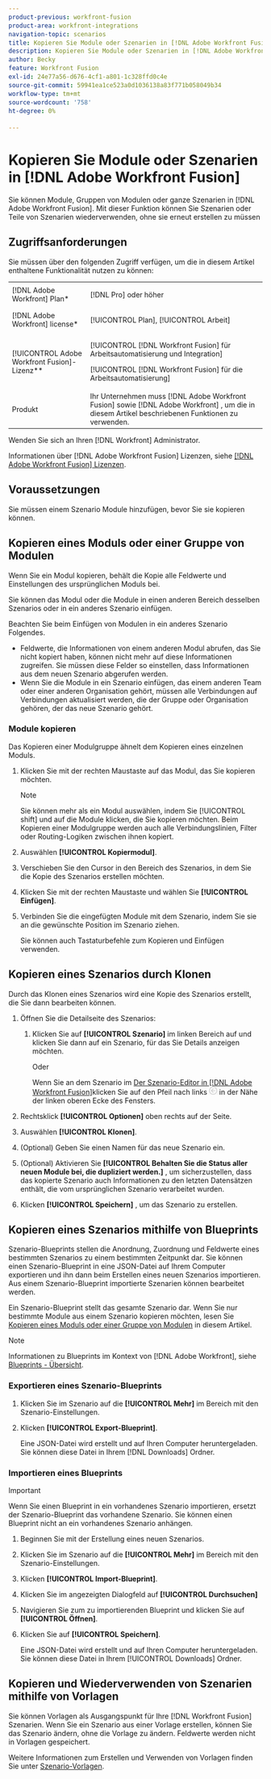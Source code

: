 ```yaml
---
product-previous: workfront-fusion
product-area: workfront-integrations
navigation-topic: scenarios
title: Kopieren Sie Module oder Szenarien in [!DNL Adobe Workfront Fusion]
description: Kopieren Sie Module oder Szenarien in [!DNL Adobe Workfront Fusion]
author: Becky
feature: Workfront Fusion
exl-id: 24e77a56-d676-4cf1-a801-1c328ffd0c4e
source-git-commit: 59941ea1ce523a0d1036138a83f771b058049b34
workflow-type: tm+mt
source-wordcount: '758'
ht-degree: 0%

---
```


# Kopieren Sie Module oder Szenarien in [!DNL Adobe Workfront Fusion]

Sie können Module, Gruppen von Modulen oder ganze Szenarien in [!DNL Adobe Workfront Fusion]. Mit dieser Funktion können Sie Szenarien oder Teile von Szenarien wiederverwenden, ohne sie erneut erstellen zu müssen

## Zugriffsanforderungen

Sie müssen über den folgenden Zugriff verfügen, um die in diesem Artikel enthaltene Funktionalität nutzen zu können:

<table style="table-layout:auto">  
 <col> 
 <col> 
 <tbody> 
  <tr> 
    <td role="rowheader">[!DNL Adobe Workfront] Plan*</td> 
   <td> <p>[!DNL Pro] oder höher</p> </td> 
  </tr> 
  <tr data-mc-conditions=""> 
   <td role="rowheader">[!DNL Adobe Workfront] license*</td> 
   <td> <p>[!UICONTROL Plan], [!UICONTROL Arbeit]</p> </td> 
  </tr> 
  <tr> 
   <td role="rowheader">[!UICONTROL Adobe Workfront Fusion]-Lizenz**</td> 
  <td> <p>[!UICONTROL [!DNL Workfront Fusion] für Arbeitsautomatisierung und Integration] </p><p>[!UICONTROL [!DNL Workfront Fusion] für die Arbeitsautomatisierung] </p>  </td>    </tr> 
  </tr> 
  <tr> 
   <td role="rowheader">Produkt</td> 
   <td>Ihr Unternehmen muss [!DNL Adobe Workfront Fusion] sowie [!DNL Adobe Workfront] , um die in diesem Artikel beschriebenen Funktionen zu verwenden.</td> 
  </tr>
 </tbody> 
</table>

Wenden Sie sich an Ihren [!DNL Workfront] Administrator.

Informationen über [!DNL Adobe Workfront Fusion] Lizenzen, siehe [[!DNL Adobe Workfront Fusion] Lizenzen](../../workfront-fusion/get-started/license-automation-vs-integration.md).

## Voraussetzungen

Sie müssen einem Szenario Module hinzufügen, bevor Sie sie kopieren können.

## Kopieren eines Moduls oder einer Gruppe von Modulen

Wenn Sie ein Modul kopieren, behält die Kopie alle Feldwerte und Einstellungen des ursprünglichen Moduls bei.

Sie können das Modul oder die Module in einen anderen Bereich desselben Szenarios oder in ein anderes Szenario einfügen.

Beachten Sie beim Einfügen von Modulen in ein anderes Szenario Folgendes.

<!--
  <li data-mc-conditions="QuicksilverOrClassic.Draft mode"> <p>If you paste the modules into another scenario, any fields that pull information from a module that you did not copy must be set to pull information from a module in the new scenario.</p> </li>
  -->

* Feldwerte, die Informationen von einem anderen Modul abrufen, das Sie nicht kopiert haben, können nicht mehr auf diese Informationen zugreifen. Sie müssen diese Felder so einstellen, dass Informationen aus dem neuen Szenario abgerufen werden.
* Wenn Sie die Module in ein Szenario einfügen, das einem anderen Team oder einer anderen Organisation gehört, müssen alle Verbindungen auf Verbindungen aktualisiert werden, die der Gruppe oder Organisation gehören, der das neue Szenario gehört.

### Module kopieren

Das Kopieren einer Modulgruppe ähnelt dem Kopieren eines einzelnen Moduls.

1. Klicken Sie mit der rechten Maustaste auf das Modul, das Sie kopieren möchten.

   >[!NOTE]
   >
   >Sie können mehr als ein Modul auswählen, indem Sie [!UICONTROL shift] und auf die Module klicken, die Sie kopieren möchten. Beim Kopieren einer Modulgruppe werden auch alle Verbindungslinien, Filter oder Routing-Logiken zwischen ihnen kopiert.

1. Auswählen **[!UICONTROL Kopiermodul]**.
1. Verschieben Sie den Cursor in den Bereich des Szenarios, in dem Sie die Kopie des Szenarios erstellen möchten.
1. Klicken Sie mit der rechten Maustaste und wählen Sie **[!UICONTROL Einfügen]**.
1. Verbinden Sie die eingefügten Module mit dem Szenario, indem Sie sie an die gewünschte Position im Szenario ziehen.

   Sie können auch Tastaturbefehle zum Kopieren und Einfügen verwenden.

## Kopieren eines Szenarios durch Klonen

Durch das Klonen eines Szenarios wird eine Kopie des Szenarios erstellt, die Sie dann bearbeiten können.

1. Öffnen Sie die Detailseite des Szenarios:

   1. Klicken Sie auf **[!UICONTROL Szenario]** im linken Bereich auf und klicken Sie dann auf ein Szenario, für das Sie Details anzeigen möchten.

      Oder

      Wenn Sie an dem Szenario im [Der Szenario-Editor in [!DNL Adobe Workfront Fusion]](../../workfront-fusion/scenarios/scenario-editor.md)klicken Sie auf den Pfeil nach links ![](assets/exit-editing-arrow.png) in der Nähe der linken oberen Ecke des Fensters.

1. Rechtsklick **[!UICONTROL Optionen]** oben rechts auf der Seite.
1. Auswählen **[!UICONTROL Klonen]**.
1. (Optional) Geben Sie einen Namen für das neue Szenario ein.
1. (Optional) Aktivieren Sie **[!UICONTROL Behalten Sie die Status aller neuen Module bei, die dupliziert werden.]** , um sicherzustellen, dass das kopierte Szenario auch Informationen zu den letzten Datensätzen enthält, die vom ursprünglichen Szenario verarbeitet wurden.
1. Klicken **[!UICONTROL Speichern]** , um das Szenario zu erstellen.

## Kopieren eines Szenarios mithilfe von Blueprints

Szenario-Blueprints stellen die Anordnung, Zuordnung und Feldwerte eines bestimmten Szenarios zu einem bestimmten Zeitpunkt dar. Sie können einen Szenario-Blueprint in eine JSON-Datei auf Ihrem Computer exportieren und ihn dann beim Erstellen eines neuen Szenarios importieren. Aus einem Szenario-Blueprint importierte Szenarien können bearbeitet werden.

Ein Szenario-Blueprint stellt das gesamte Szenario dar. Wenn Sie nur bestimmte Module aus einem Szenario kopieren möchten, lesen Sie [Kopieren eines Moduls oder einer Gruppe von Modulen](#copy-a-module-or-a-group-of-modules) in diesem Artikel.

>[!NOTE]
>
>Informationen zu Blueprints im Kontext von [!DNL Adobe Workfront], siehe [Blueprints - Übersicht](../../administration-and-setup/blueprints/blueprints-overview.md).

### Exportieren eines Szenario-Blueprints

1. Klicken Sie im Szenario auf die **[!UICONTROL Mehr]** im Bereich mit den Szenario-Einstellungen.
1. Klicken **[!UICONTROL Export-Blueprint]**.

   Eine JSON-Datei wird erstellt und auf Ihren Computer heruntergeladen. Sie können diese Datei in Ihrem [!DNL Downloads] Ordner.

### Importieren eines Blueprints

>[!IMPORTANT]
>
>Wenn Sie einen Blueprint in ein vorhandenes Szenario importieren, ersetzt der Szenario-Blueprint das vorhandene Szenario. Sie können einen Blueprint nicht an ein vorhandenes Szenario anhängen.

1. Beginnen Sie mit der Erstellung eines neuen Szenarios.
1. Klicken Sie im Szenario auf die **[!UICONTROL Mehr]** im Bereich mit den Szenario-Einstellungen.
1. Klicken **[!UICONTROL Import-Blueprint]**.
1. Klicken Sie im angezeigten Dialogfeld auf **[!UICONTROL Durchsuchen]**
1. Navigieren Sie zum zu importierenden Blueprint und klicken Sie auf **[!UICONTROL Öffnen]**.
1. Klicken Sie auf **[!UICONTROL Speichern]**.

   Eine JSON-Datei wird erstellt und auf Ihren Computer heruntergeladen. Sie können diese Datei in Ihrem [!UICONTROL Downloads] Ordner.

## Kopieren und Wiederverwenden von Szenarien mithilfe von Vorlagen

Sie können Vorlagen als Ausgangspunkt für Ihre [!DNL Workfront Fusion] Szenarien. Wenn Sie ein Szenario aus einer Vorlage erstellen, können Sie das Szenario ändern, ohne die Vorlage zu ändern. Feldwerte werden nicht in Vorlagen gespeichert.

Weitere Informationen zum Erstellen und Verwenden von Vorlagen finden Sie unter [Szenario-Vorlagen](../../workfront-fusion/scenarios/templates/fusion-templates.md).
